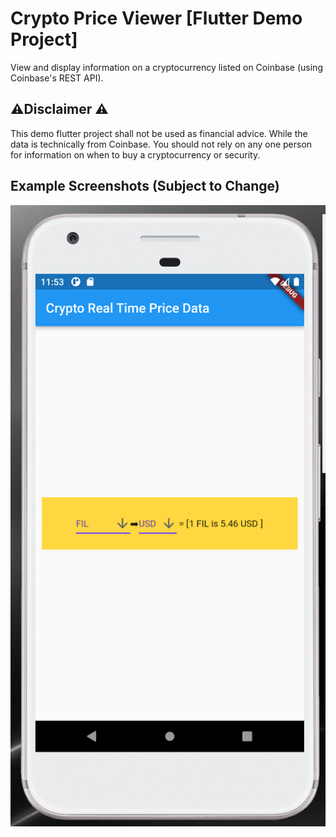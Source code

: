 # Crypto Price Viewer [Flutter Demo Project]

View and display information on a cryptocurrency listed on Coinbase (using Coinbase's REST API).

## ⚠️Disclaimer ⚠️

This demo flutter project shall not be used as financial advice. While the data is technically from Coinbase.
You should not rely on any one person for information on when to buy a cryptocurrency or security.

## Example Screenshots (Subject to Change)

![Demo Screenshot 1](https://raw.githubusercontent.com/zulrah93/crypto_price_viewer/master/screenshots/demo_screenshot_1.png)
